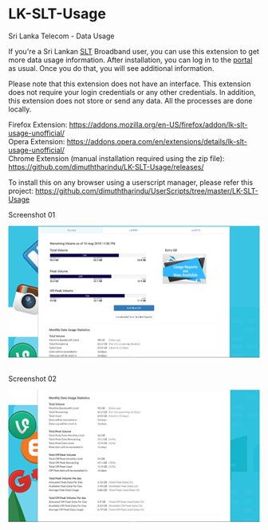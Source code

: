 # LK-SLT-Usage
Sri Lanka Telecom - Data Usage

If you're a Sri Lankan <a href="https://www.slt.lk/">SLT</a> Broadband user, you can use this extension to get more data usage information. After installation, you can log in to the <a href="https://internetvas.slt.lk/SLTVasPortal-war/application/home.nable">portal</a> as usual. Once you do that, you will see additional information.

Please note that this extension does not have an interface.
This extension does not require your login credentials or any other credentials. 
In addition, this extension does not store or send any data. All the processes are done locally.

Firefox Extension: https://addons.mozilla.org/en-US/firefox/addon/lk-slt-usage-unofficial/  
Opera Extension: https://addons.opera.com/en/extensions/details/lk-slt-usage-unofficial/  
Chrome Extension (manual installation required using the zip file): https://github.com/dimuththarindu/LK-SLT-Usage/releases/  

To install this on any browser using a userscript manager, please refer this project: https://github.com/dimuththarindu/UserScripts/tree/master/LK-SLT-Usage  
 
Screenshot 01

<img src="https://raw.githubusercontent.com/dimuththarindu/LK-SLT-Usage/master/Images/Screenshots/Screenshot_01.png" />

     
Screenshot 02

<img src="https://raw.githubusercontent.com/dimuththarindu/LK-SLT-Usage/master/Images/Screenshots/Screenshot_02.png" />
